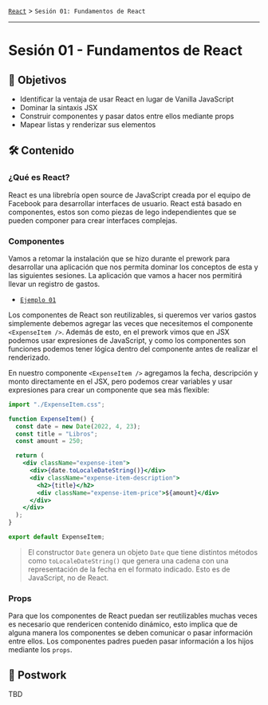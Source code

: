 [`React`](../README.md) > `Sesión 01: Fundamentos de React`

---

# Sesión 01 - Fundamentos de React

## 🎯 Objetivos

- Identificar la ventaja de usar React en lugar de Vanilla JavaScript
- Dominar la sintaxis JSX
- Construir componentes y pasar datos entre ellos mediante props
- Mapear listas y renderizar sus elementos

## 🛠 Contenido

### ¿Qué es React?

React es una librebría open source de JavaScript creada por el equipo de Facebook para desarrollar interfaces de usuario. React está basado en componentes, estos son como piezas de lego independientes que se pueden componer para crear interfaces complejas.

### Componentes

Vamos a retomar la instalación que se hizo durante el prework para desarrollar una aplicación que nos permita dominar los conceptos de esta y las siguientes sesiones. La aplicación que vamos a hacer nos permitirá llevar un registro de gastos.

- [`Ejemplo 01`](Ejemplo-01/Readme.md)

Los componentes de React son reutilizables, si queremos ver varios gastos simplemente debemos agregar las veces que necesitemos el componente `<ExpenseItem />`. Además de esto, en el prework vimos que en JSX podemos usar expresiones de JavaScript, y como los componentes son funciones podemos tener lógica dentro del componente antes de realizar el renderizado.

En nuestro componente `<ExpenseItem />` agregamos la fecha, descripción y monto directamente en el JSX, pero podemos crear variables y usar expresiones para crear un componente que sea más flexible:

```jsx
import "./ExpenseItem.css";

function ExpenseItem() {
  const date = new Date(2022, 4, 23);
  const title = "Libros";
  const amount = 250;

  return (
    <div className="expense-item">
      <div>{date.toLocaleDateString()}</div>
      <div className="expense-item-description">
        <h2>{title}</h2>
        <div className="expense-item-price">${amount}</div>
      </div>
    </div>
  );
}

export default ExpenseItem;
```

> El constructor `Date` genera un objeto `Date` que tiene distintos métodos como `toLocaleDateString()` que genera una cadena con una representación de la fecha en el formato indicado. Esto es de JavaScript, no de React.

### Props

Para que los componentes de React puedan ser reutilizables muchas veces es necesario que rendericen contenido dinámico, esto implica que de alguna manera los componentes se deben comunicar o pasar información entre ellos. Los componentes padres pueden pasar información a los hijos mediante los `props`.

## 📝 Postwork

TBD
